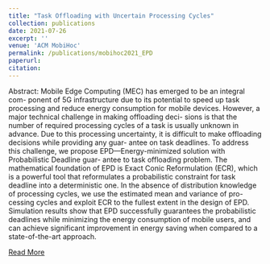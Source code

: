 ```yaml
---
title: "Task Offloading with Uncertain Processing Cycles"
collection: publications
date: 2021-07-26
excerpt: ''
venue: 'ACM MobiHoc'
permalink: /publications/mobihoc2021_EPD
paperurl: 
citation:
---
```

Abstract: Mobile Edge Computing (MEC) has emerged to be an integral com- ponent of 5G infrastructure due to its potential to speed up task processing and reduce energy consumption for mobile devices. However, a major technical challenge in making offloading deci- sions is that the number of required processing cycles of a task is usually unknown in advance. Due to this processing uncertainty, it is difficult to make offloading decisions while providing any guar- antee on task deadlines. To address this challenge, we propose EPD—Energy-minimized solution with Probabilistic Deadline guar- antee to task offloading problem. The mathematical foundation of EPD is Exact Conic Reformulation (ECR), which is a powerful tool that reformulates a probabilistic constraint for task deadline into a deterministic one. In the absence of distribution knowledge of processing cycles, we use the estimated mean and variance of pro- cessing cycles and exploit ECR to the fullest extent in the design of EPD. Simulation results show that EPD successfully guarantees the probabilistic deadlines while minimizing the energy consumption of mobile users, and can achieve significant improvement in energy saving when compared to a state-of-the-art approach.

[Read More](https://dl.acm.org/doi/10.1145/3466772.3467034)
